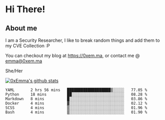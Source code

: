 # Hi There!

## About me
I am a Security Researcher, I like to break random things and add them to my CVE Collection :P 

You can checkout my blog at https://0xem.ma, or contact me @ [emma@0xem.ma](mailto:emma@0xem.ma)

She/Her

[![0xEmma's github stats](https://github-readme-stats.vercel.app/api?username=0xEmma&count_private=true&show_icons=true&theme=dark)](https://github.com/0xEmma)
<!--START_SECTION:waka-->

```text
YAML       2 hrs 56 mins   ███████████████████▒░░░░░   77.05 %
Python     18 mins         ██░░░░░░░░░░░░░░░░░░░░░░░   08.28 %
Markdown   8 mins          █░░░░░░░░░░░░░░░░░░░░░░░░   03.86 %
Docker     4 mins          ▓░░░░░░░░░░░░░░░░░░░░░░░░   02.12 %
SCSS       4 mins          ▒░░░░░░░░░░░░░░░░░░░░░░░░   01.96 %
Bash       4 mins          ▒░░░░░░░░░░░░░░░░░░░░░░░░   01.90 %
```

<!--END_SECTION:waka-->
